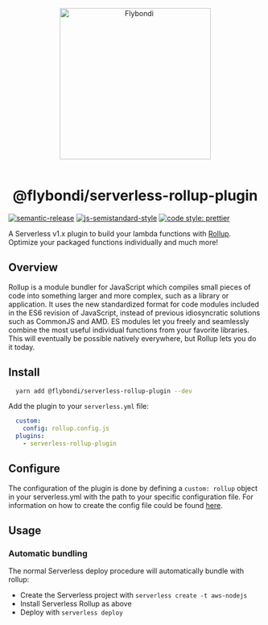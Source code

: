 <p align="center">
  <img src="https://www.flybondi.com/assets/images/logo.svg" title="Flybondi" width="300" style="margin-bottom: 1rem" />
</p>
<h1 align="center">@flybondi/serverless-rollup-plugin</h1>

[![semantic-release](https://img.shields.io/badge/%20%20%F0%9F%93%A6%F0%9F%9A%80-semantic--release-e10079.svg)](https://github.com/semantic-release/semantic-release)
[![js-semistandard-style](https://img.shields.io/badge/code%20style-semistandard-brightgreen.svg?style=flat-square)](https://github.com/Flet/semistandard)
[![code style: prettier](https://img.shields.io/badge/code_style-prettier-ff69b4.svg?style=flat-square)](https://github.com/prettier/prettier)

A Serverless v1.x plugin to build your lambda functions with [Rollup](rollup). Optimize your packaged functions individually and much more!

## Overview
Rollup is a module bundler for JavaScript which compiles small pieces of code into something larger and more complex, such as a library or application. It uses the new standardized format for code modules included in the ES6 revision of JavaScript, instead of previous idiosyncratic solutions such as CommonJS and AMD. ES modules let you freely and seamlessly combine the most useful individual functions from your favorite libraries. This will eventually be possible natively everywhere, but Rollup lets you do it today.

## Install
```bash
  yarn add @flybondi/serverless-rollup-plugin --dev
```

Add the plugin to your `serverless.yml` file:

```yml
  custom:
    config: rollup.config.js
  plugins:
    - serverless-rollup-plugin
```

## Configure
The configuration of the plugin is done by defining a `custom: rollup` object in your serverless.yml with the path to your specific configuration file. For information on how to create the config file could be found [here](https://rollupjs.org/guide/en#configuration-files).

## Usage
### Automatic bundling
The normal Serverless deploy procedure will automatically bundle with rollup:
  * Create the Serverless project with `serverless create -t aws-nodejs`
  * Install Serverless Rollup as above
  * Deploy with `serverless deploy`

[flybondi]: https://www.flybondi.com
[rollup]: https://rollupjs.org
